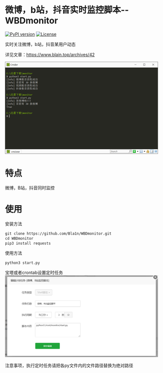微博，b站，抖音实时监控脚本--WBDmonitor
===========================================

[![PyPI version](https://img.shields.io/badge/python-3-blue.svg)](https://www.python.org/)  [![License](https://img.shields.io/badge/license-GPLv2-red.svg)](https://raw.githubusercontent.com/sqlmapproject/sqlmap/master/LICENSE) 

实时关注微博，b站，抖音某用户动态

详见文章：https://www.blain.top/archives/42

![image](https://github.com/Bla1n/WBDmonitor/blob/main/image/1.png)

特点
====

微博，B站，抖音同时监控

使用
====

安装方法

~~~~~~~~~~~~~~~~~~~~~~~~~~~~~~~~~~~~~~~~~~~~~~~~~~~~~~~~~~~~~~~~~~~~~~~~~~~~~~~~
git clone https://github.com/Bla1n/WBDmonitor.git
cd WBDmonitor
pip3 install requests
~~~~~~~~~~~~~~~~~~~~~~~~~~~~~~~~~~~~~~~~~~~~~~~~~~~~~~~~~~~~~~~~~~~~~~~~~~~~~~~~

使用方法

~~~~~~~~~~~~~~~~~~~~~~~~~~~~~~~~~~~~~~~~~~~~~~~~~~~~~~~~~~~~~~~~~~~~~~~~~~~~~~~~
python3 start.py
~~~~~~~~~~~~~~~~~~~~~~~~~~~~~~~~~~~~~~~~~~~~~~~~~~~~~~~~~~~~~~~~~~~~~~~~~~~~~~~~

宝塔或者crontab设置定时任务
![image](https://github.com/Bla1n/WBDmonitor/blob/main/image/2.png)

注意事项，执行定时任务请把各py文件内的文件路径替换为绝对路径
